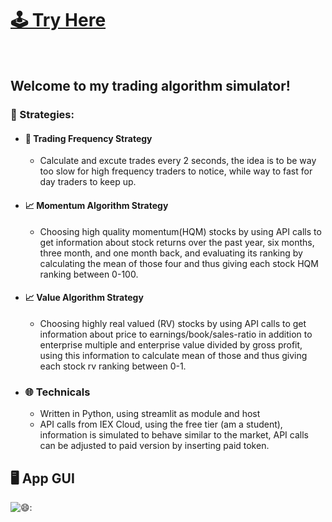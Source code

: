 
<a href="https://share.streamlit.io/nirjacob/botofwallstreet/main.py" target='_blank' > <h1> :joystick: Try Here </h1></a>
<br>
## Welcome to my trading algorithm simulator!
### :notebook: Strategies:
- #### :electric_plug: Trading Frequency Strategy
  - Calculate and excute trades every 2 seconds, the idea is to be way too slow for high frequency traders to notice, while way to fast for day traders to keep up.
- #### :chart_with_upwards_trend: Momentum Algorithm Strategy
  - Choosing high quality momentum(HQM) stocks by using API calls to get information about stock returns over the past year, six months, three month, and one month back, and evaluating its ranking by calculating the mean of those four and thus giving each stock HQM ranking between 0-100.

- #### :chart_with_upwards_trend: Value Algorithm Strategy
  - Choosing highly real valued (RV) stocks by using API calls to get information about price to earnings/book/sales-ratio in addition to enterprise multiple and enterprise value divided by gross profit, using this information to calculate mean of those and thus giving each stock rv ranking between 0-1.

- ### :globe_with_meridians: Technicals
  - Written in Python, using streamlit as module and host 
  - API calls from IEX Cloud, using the free tier (am a student), information is simulated to behave similar to the market, API calls can be adjusted to paid version by inserting paid token.
## :desktop_computer:	 App GUI
 ![😄:](https://github.com/nirjacob/BotOfWallStreet/blob/master/images/none.jpg)
